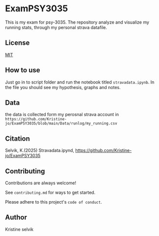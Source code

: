 # ExamPSY3035
This is my exam for psy-3035. The repository analyze and visualize my running stats, through my personal strava datafile. 

## License
[MIT](https://choosealicense.com/licenses/mit/)

## How to use
Just go in to script folder and run the notebook titled `stravadata.ipynb`. In the file you should see my hypothesis, graphs and notes.

## Data
the data is collected form my perosnal strava account in `https://github.com/Kristine-jo/ExamPSY3035/blob/main/Data/runlog/my_running.csv`

## Citation
Selvik, K.(2025) Stravadata.ipynd, https://github.com/Kristine-jo/ExamPSY3035


## Contributing
Contributions are always welcome!

See `contributing.md` for ways to get started.

Please adhere to this project's `code of conduct`.

## Author
Kristine selvik


